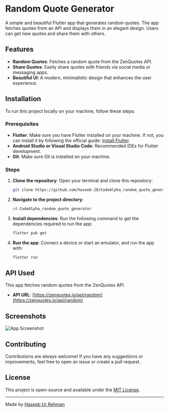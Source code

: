 # Random Quote Generator

A simple and beautiful Flutter app that generates random quotes. The app fetches quotes from an API and displays them in an elegant design. Users can get new quotes and share them with others.

## Features

- **Random Quotes**: Fetches a random quote from the ZenQuotes API.
- **Share Quotes**: Easily share quotes with friends via social media or messaging apps.
- **Beautiful UI**: A modern, minimalistic design that enhances the user experience.

## Installation

To run this project locally on your machine, follow these steps:

### Prerequisites

- **Flutter**: Make sure you have Flutter installed on your machine. If not, you can install it by following the official guide: [Install Flutter](https://flutter.dev/docs/get-started/install).
- **Android Studio or Visual Studio Code**: Recommended IDEs for Flutter development.
- **Git**: Make sure Git is installed on your machine.

### Steps

1. **Clone the repository**:
   Open your terminal and clone this repository:
   ```bash
   git clone https://github.com/haseeb-28/CodeAlpha_random_quote_generator.git
   ```

2. **Navigate to the project directory**:
   ```bash
   cd CodeAlpha_random_quote_generator
   ```

3. **Install dependencies**:
   Run the following command to get the dependencies required to run the app:
   ```bash
   flutter pub get
   ```

4. **Run the app**:
   Connect a device or start an emulator, and run the app with:
   ```bash
   flutter run
   ```

## API Used

This app fetches random quotes from the ZenQuotes API.

- **API URL**: [https://zenquotes.io/api/random](https://zenquotes.io/api/random)

## Screenshots

![App Screenshot](ss.png)

## Contributing

Contributions are always welcome! If you have any suggestions or improvements, feel free to open an issue or create a pull request.

## License

This project is open-source and available under the [MIT License](LICENSE).

---

Made by [Haseeb Ur Rehman](https://github.com/haseeb-28)
